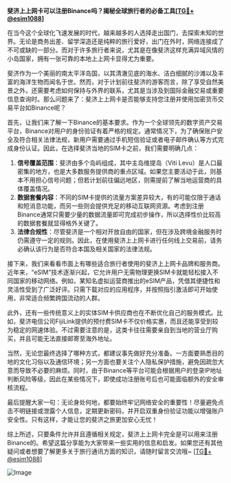 **斐济上上网卡可以注册Binance吗？揭秘全球旅行者的必备工具[[TG💪+ @esim1088](https://t.me/s/esim1088)]**

在当今这个全球化飞速发展的时代，越来越多的人选择走出国门，去探索未知的世界。无论是商务出差、留学深造还是纯粹的旅行爱好，出门在外时，网络连接成了不可或缺的一部分。而对于许多旅行者来说，尤其是在像斐济这样充满异域风情的小岛国家，拥有一张可靠的本地上上网卡显得尤为重要。

斐济作为一个美丽的南太平洋岛国，以其清澈见底的海水、洁白细腻的沙滩以及丰富的海洋生物而闻名于世。然而，对于计划前往斐济的游客而言，除了享受自然美景之外，还需要考虑如何保持与外界的联系，尤其是当涉及到国际金融交易或重要信息查询时。那么问题来了：斐济上上网卡是否能够支持您注册并使用加密货币交易平台如Binance呢？

首先，让我们来了解一下Binance的基本要求。作为一个全球领先的数字资产交易平台，Binance对用户的身份验证有着严格的规定。通常情况下，为了确保账户安全及符合相关法律法规，新用户需要通过手机短信验证或者电子邮件确认等方式完成身份认证。因此，在选择斐济当地的SIM卡之前，我们需要明确几点：

1. **信号覆盖范围**：斐济由多个岛屿组成，其中主岛维提岛（Viti Levu）是人口最密集的地方，也是大多数服务提供商的重点区域。如果您主要活动于此，则基本不用担心信号问题；但若计划前往偏远地区，则需提前了解当地运营商的具体覆盖情况。
2. **数据套餐内容**：不同的SIM卡提供的流量方案差异较大，有的可能仅限于通话和短消息功能，而另一些则会提供充足的移动互联网资源。考虑到注册Binance通常只需要少量的数据流量即可完成初步操作，所以选择性价比较高的数据套餐就显得格外关键了。
3. **法律合规性**：尽管斐济是一个相对开放自由的国家，但在涉及跨境金融服务时仍需遵守一定的规则。因此，在使用斐济上上网卡进行任何线上交易前，请务必确认该行为是否符合本国及相关国家的法律法规。

接下来，我们来看看市面上有哪些适合旅行者使用的斐济上上网卡品牌和服务商。近年来，“eSIM”技术逐渐兴起，它允许用户无需物理更换SIM卡就能轻松接入不同国家的移动网络。例如，某知名虚拟运营商推出的eSIM产品，凭借其便捷性和灵活性受到了广泛好评。只需下载对应的应用程序，并按照指引激活即可开始使用，非常适合频繁跨国流动的人群。

此外，还有一些传统意义上的实体SIM卡供应商也在不断优化自己的服务模式。比如，斐济电信公司FijiLink提供的预付费SIM卡不仅价格实惠，而且还能享受到较为稳定的网速体验。不过需要注意的是，这类卡往往需要亲自到当地的营业厅购买，并且可能无法直接邮寄至海外地址。

当然，无论您最终选择了哪种方式，都建议事先做好充分准备。一方面要熟悉目的地的文化习俗以及通信环境；另一方面也要关注个人隐私保护措施，避免因疏忽大意而导致不必要的麻烦。同时，由于Binance等平台可能会根据用户的登录IP地址判断风险等级，因此在某些情况下，即使成功注册账号后也可能面临额外的安全审核流程。

最后提醒大家一句：无论身处何地，都要始终牢记网络安全的重要性！尽量避免点击不明链接或泄露个人信息，定期更新密码，并开启双重身份验证功能以增强账户安全性。只有这样，才能让您的斐济之旅更加安心无忧！

综上所述，只要条件允许并且遵循相关规定，斐济上上网卡完全是可以用来注册Binance的。希望这篇分享能为大家带来一些实用的信息和启发。如果您还有其他疑问或者想要了解更多关于旅行通讯方面的知识，请随时留言交流哦~ [[TG💪+ @esim1088](https://t.me/s/esim1088)]

![Image](https://i.postimg.cc/4NQfJmqS/Snipaste-2025-05-13-00-14-12.png)